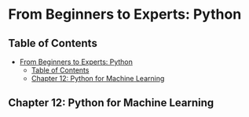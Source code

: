 # From Beginners to Experts: Python
## Table of Contents
- [From Beginners to Experts: Python](#from-beginners-to-experts-python)
  - [Table of Contents](#table-of-contents)
  - [Chapter 12: Python for Machine Learning](#chapter-12-python-for-machine-learning)

## Chapter 12: Python for Machine Learning